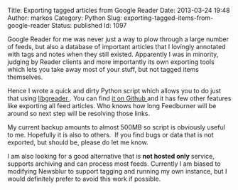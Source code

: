 Title: Exporting tagged articles from Google Reader
Date: 2013-03-24 19:48
Author: markos
Category: Python
Slug: exporting-tagged-items-from-google-reader
Status: published
Id: 1097

<html>
 <body>
  <div>
   <p>
    Google Reader for me was never just a way to plow through a large number of feeds, but also a database of important articles that I lovingly annotated with tags and notes when they still existed. Apparently I was in minority, judging by Reader clients and more importantly its own exporting tools which lets you take away most of your stuff, but not tagged items themselves.
   </p>
   <p>
    Hence I wrote a quick and dirty Python script which allows you to do just that using
    <a href="https://pypi.python.org/pypi/libgreader">
     libgreader
    </a>
    . You can find
    <a href="https://github.com/samastur/GReader-hoover">
     it on Github
    </a>
    and it has few other features like exporting all feed articles. Who knows how long Feedburner will be around so next step will be resolving those links.
   </p>
   <p>
    My current backup amounts to almost 500MB so script is obviously useful to me. Hopefully it is also to others.  If you find bugs or data that is not exported, but should be, please do let me know.
   </p>
   <p>
    I am also looking for a good alternative that is
    <strong>
     not hosted only
    </strong>
    service, supports archiving and can process most feeds. Currently I am biased to modifying Newsblur to support tagging and running my own instance, but I would definitely prefer to avoid this work if possible.
   </p>
  </div>
 </body>
</html>